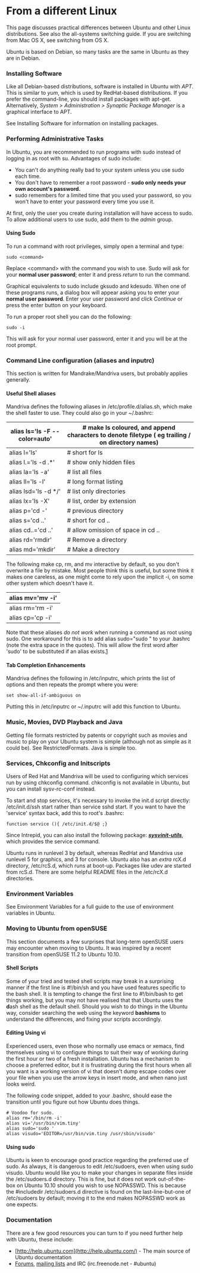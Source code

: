 # From a different Linux



This page discusses practical differences between Ubuntu and other Linux distributions. See also the all-systems switching guide. If you are switching from Mac OS X, see switching from OS X.

Ubuntu is based on Debian, so many tasks are the same in Ubuntu as they are in Debian.

### Installing Software <a href="#installing_software" id="installing_software"></a>

Like all Debian-based distributions, software is installed in Ubuntu with _APT_. This is similar to _yum_, which is used by RedHat-based distributions. If you prefer the command-line, you should install packages with apt-get. Alternatively, _System > Administration > Synaptic Package Manager_ is a graphical interface to APT.

See Installing Software for information on installing packages.

### Performing Administrative Tasks <a href="#performing_administrative_tasks" id="performing_administrative_tasks"></a>

In Ubuntu, you are recommended to run programs with sudo instead of logging in as root with su. Advantages of sudo include:

* You can't do anything really bad to your system unless you use sudo each time.
* You don't have to remember a root password - **sudo only needs your own account's password.**
* sudo remembers for a limited time that you used your password, so you won't have to enter your password every time you use it.

At first, only the user you create during installation will have access to sudo. To allow additional users to use sudo, add them to the _admin_ group.

#### Using Sudo <a href="#using_sudo" id="using_sudo"></a>

To run a command with root privileges, simply open a terminal and type:

```
sudo <command>
```

Replace \<command> with the command you wish to use. Sudo will ask for your **normal user password**; enter it and press _return_ to run the command.

Graphical equivalents to sudo include gksudo and kdesudo. When one of these programs runs, a dialog box will appear asking you to enter your **normal user password**. Enter your user password and click _Continue_ or press the enter button on your keyboard.

To run a proper root shell you can do the following:

```
sudo -i
```

This will ask for your normal user password, enter it and you will be at the root prompt.

### Command Line configuration (aliases and inputrc) <a href="#command_line_configuration_.28aliases_and_inputrc.29" id="command_line_configuration_.28aliases_and_inputrc.29"></a>

This section is written for Mandrake/Mandriva users, but probably applies generally.

#### Useful Shell aliases <a href="#useful_shell_aliases" id="useful_shell_aliases"></a>

Mandriva defines the following aliases in /etc/profile.d/alias.sh, which make the shell faster to use. They could also go in your \~/.bashrc:

| alias ls='ls -F --color=auto' | # make ls coloured, and append characters to denote filetype ( eg trailing / on directory names) |
| ----------------------------- | ------------------------------------------------------------------------------------------------ |
| alias l='ls'                  | # short for ls                                                                                   |
| alias l.='ls -d .\*'          | # show only hidden files                                                                         |
| alias la='ls -a'              | # list all files                                                                                 |
| alias ll='ls -l'              | # long format listing                                                                            |
| alias lsd='ls -d \*/'         | # list only directories                                                                          |
| alias lx='ls -X'              | # list, order by extension                                                                       |
| alias p='cd -'                | # previous directory                                                                             |
| alias s='cd ..'               | # short for cd ..                                                                                |
| alias cd..='cd ..'            | # allow omission of space in cd ..                                                               |
| alias rd='rmdir'              | # Remove a directory                                                                             |
| alias md='mkdir'              | # Make a directory                                                                               |

The following make cp, rm, and mv interactive by default, so you don't overwrite a file by mistake. Most people think this is useful, but some think it makes one careless, as one might come to rely upon the implicit -i, on some other system which doesn't have it.

| alias mv='mv -i' |
| ---------------- |
| alias rm='rm -i' |
| alias cp='cp -i' |

Note that these aliases _do not work_ when running a command as root using sudo. One workaround for this is to add alias sudo="sudo " to your .bashrc (note the extra space in the quotes). This will allow the first word after 'sudo' to be substituted if an alias exists.[1](broken-reference)

#### Tab Completion Enhancements <a href="#tab_completion_enhancements" id="tab_completion_enhancements"></a>

Mandriva defines the following in /etc/inputrc, which prints the list of options and then repeats the prompt where you were:

```
set show-all-if-ambiguous on
```

Putting this in /etc/inputrc or \~/.inputrc will add this function to Ubuntu.

### Music, Movies, DVD Playback and Java <a href="#music.2c_movies.2c_dvd_playback_and_java" id="music.2c_movies.2c_dvd_playback_and_java"></a>

Getting file formats restricted by patents or copyright such as movies and music to play on your Ubuntu system is simple (although not as simple as it could be). See RestrictedFormats. Java is simple too.

### Services, Chkconfig and Initscripts <a href="#services.2c_chkconfig_and_initscripts" id="services.2c_chkconfig_and_initscripts"></a>

Users of Red Hat and Mandriva will be used to configuring which services run by using chkconfig command. chkconfig is not available in Ubuntu, but you can install sysv-rc-conf instead.

To start and stop services, it's necessary to invoke the init.d script directly: /etc/init.d/ssh start rather than service sshd start. If you want to have the 'service' syntax back, add this to root's .bashrc:

```
function service (){ /etc/init.d/$@ ;}  
```

Since Intrepid, you can also install the following package: [_**sysvinit-utils**_](apt:sysvinit-utils), which provides the service command.

Ubuntu runs in runlevel 3 by default, whereas RedHat and Mandriva use runlevel 5 for graphics, and 3 for console. Ubuntu also has an _extra_ rcX.d directory, /etc/rcS.d, which runs at boot-up. Packages like udev are started from rcS.d. There are some helpful README files in the /etc/rcX.d directories.

### Environment Variables <a href="#environment_variables" id="environment_variables"></a>

See Environment Variables for a full guide to the use of environment variables in Ubuntu.

### Moving to Ubuntu from openSUSE <a href="#moving_to_ubuntu_from_opensuse" id="moving_to_ubuntu_from_opensuse"></a>

This section documents a few surprises that long-term openSUSE users may encounter when moving to Ubuntu. It was inspired by a recent transition from openSUSE 11.2 to Ubuntu 10.10.

#### Shell Scripts <a href="#shell_scripts" id="shell_scripts"></a>

Some of your tried and tested shell scripts may break in a surprising manner if the first line is #!/bin/sh and you have used features specific to the bash shell. It is tempting to change the first line to #!/bin/bash to get things working, but you may not have realised that that Ubuntu uses the **d**ash shell as the default shell. Should you wish to do things in the Ubuntu way, consider searching the web using the keyword **bashisms** to understand the differences, and fixing your scripts accordingly.

#### Editing Using vi <a href="#editing_using_vi" id="editing_using_vi"></a>

Experienced users, even those who normally use emacs or xemacs, find themselves using vi to configure things to suit their way of working during the first hour or two of a fresh installation. Ubuntu has a mechanism to choose a preferred editor, but it is frustrating during the first hours when all you want is a working version of vi that doesn't dump escape codes over your file when you use the arrow keys in insert mode, and when nano just looks weird.

The following code snippet, added to your .bashrc, should ease the transition until you figure out how Ubuntu does things.

```
# Voodoo for sudo.
alias rm='/bin/rm -i'
alias vi='/usr/bin/vim.tiny'
alias sudo='sudo '
alias visudo='EDITOR=/usr/bin/vim.tiny /usr/sbin/visudo'
```

#### Using sudo <a href="#using_sudo" id="using_sudo"></a>

Ubuntu is keen to encourage good practice regarding the preferred use of sudo. As always, it is dangerous to edit /etc/sudoers, even when using sudo visudo. Ubuntu would like you to make your changes in separate files inside the /etc/sudoers.d directory. This is fine, but it does not work out-of-the-box on Ubuntu 10.10 should you wish to use NOPASSWD. This is because the #includedir /etc/sudoers.d directive is found on the last-line-but-one of /etc/sudoers by default; moving it to the end makes NOPASSWD work as one expects.

### Documentation <a href="#documentation" id="documentation"></a>

There are a few good resources you can turn to if you need further help with Ubuntu, these include:

* [http://help.ubuntu.com](http://help.ubuntu.com/) - The main source of Ubuntu documentation
* [Forums](http://www.ubuntuforums.org/), [mailing lists](http://lists.ubuntu.com/) and IRC (irc.freenode.net - #ubuntu)
